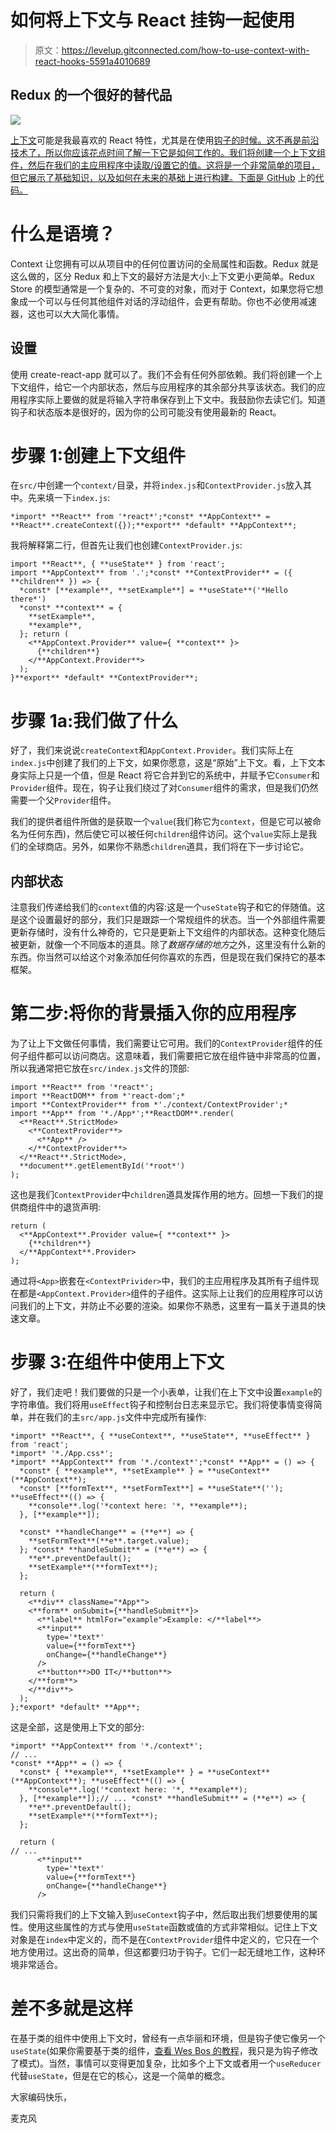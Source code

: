 # 如何将上下文与 React 挂钩一起使用

> 原文：<https://levelup.gitconnected.com/how-to-use-context-with-react-hooks-5591a4010689>

## Redux 的一个很好的替代品

![](img/cd2743dd57fc6c98d1907a279e8f95fe.png)

[上下文](https://reactjs.org/docs/context.html)可能是我最喜欢的 React 特性，尤其是在使用[钩子的时候。这不再是前沿技术了，所以你应该花点时间了解一下它是如何工作的。我们将创建一个上下文组件，然后在我们的主应用程序中读取/设置它的值。这将是一个非常简单的项目，但它展示了基础知识，以及如何在未来的基础上进行构建。下面是 GitHub](https://reactjs.org/docs/hooks-intro.html) 上的[代码。](https://github.com/MostlyFocusedMike/context-template)

# 什么是语境？

Context 让您拥有可以从项目中的任何位置访问的全局属性和函数。Redux 就是这么做的，区分 Redux 和上下文的最好方法是大小:上下文更小更简单。Redux Store 的模型通常是一个复杂的、不可变的对象，而对于 Context，如果您将它想象成一个可以与任何其他组件对话的浮动组件，会更有帮助。你也不必使用减速器，这也可以大大简化事情。

## 设置

使用 create-react-app 就可以了。我们不会有任何外部依赖。我们将创建一个上下文组件，给它一个内部状态，然后与应用程序的其余部分共享该状态。我们的应用程序实际上要做的就是将输入字符串保存到上下文中。我鼓励你去读它们。知道钩子和状态版本是很好的，因为你的公司可能没有使用最新的 React。

# 步骤 1:创建上下文组件

在`src/`中创建一个`context/`目录，并将`index.js`和`ContextProvider.js`放入其中。先来填一下`index.js`:

```
*import* **React** from '*react*';*const* **AppContext** = **React**.createContext({});**export** *default* **AppContext**;
```

我将解释第二行，但首先让我们也创建`ContextProvider.js`:

```
import **React**, { **useState** } from 'react';
import **AppContext** from '.';*const* **ContextProvider** = ({ **children** }) => {
  *const* [**example**, **setExample**] = **useState**('*Hello there*')
  *const* **context** = {
    **setExample**,
    **example**,
  }; return (
    <**AppContext.Provider** value={ **context** }> 
      {**children**}
    </**AppContext.Provider**>
  );
}**export** *default* **ContextProvider**;
```

# 步骤 1a:我们做了什么

好了，我们来说说`createContext`和`AppContext.Provider`。我们实际上在`index.js`中创建了我们的上下文，如果你愿意，这是“原始”上下文。看，上下文本身实际上只是一个值，但是 React 将它合并到它的系统中，并赋予它`Consumer`和`Provider`组件。现在，钩子让我们绕过了对`Consumer`组件的需求，但是我们仍然需要一个父`Provider`组件。

我们的提供者组件所做的是获取一个`value`(我们称它为`context`，但是它可以被命名为任何东西)，然后使它可以被任何`children`组件访问。这个`value`实际上是我们的全球商店。另外，如果你不熟悉`children`道具，我们将在下一步讨论它。

## 内部状态

注意我们传递给我们的`context`值的内容:这是一个`useState`钩子和它的伴随值。这是这个设置最好的部分，我们只是跟踪一个常规组件的状态。当一个外部组件需要更新存储时，没有什么神奇的，它只是更新上下文组件的内部状态。这种变化随后被更新，就像一个不同版本的道具。除了*数据存储的地方*之外，这里没有什么新的东西。你当然可以给这个对象添加任何你喜欢的东西，但是现在我们保持它的基本框架。

# 第二步:将你的背景插入你的应用程序

为了让上下文做任何事情，我们需要让它可用。我们的`ContextProvider`组件的任何子组件都可以访问商店。这意味着，我们需要把它放在组件链中非常高的位置，所以我通常把它放在`src/index.js`文件的顶部:

```
import **React** from '*react*';
import **ReactDOM** from *'react-dom';*
import **ContextProvider** from *'./context/ContextProvider';*
import **App** from '*./App*';**ReactDOM**.render(
  <**React**.StrictMode>
    <**ContextProvider**>
      <**App** />
    </**ContextProvider**>
  </**React**.StrictMode>,
  **document**.getElementById('*root*')
);
```

这也是我们`ContextProvider`中`children`道具发挥作用的地方。回想一下我们的提供商组件中的退货声明:

```
return (
  <**AppContext**.Provider value={ **context** }>
    {**children**}
  </**AppContext**.Provider>
);
```

通过将`<App>`嵌套在`<ContextPrivider>`中，我们的主应用程序及其所有子组件现在都是`<AppContext.Provider>`组件的子组件。这实际上让我们的应用程序可以访问我们的上下文，并防止不必要的渲染。如果你不熟悉，这里有一篇关于道具的快速文章。

# 步骤 3:在组件中使用上下文

好了，我们走吧！我们要做的只是一个小表单，让我们在上下文中设置`example`的字符串值。我们将用`useEffect`钩子和控制台日志来显示它。我们将使事情变得简单，并在我们的主`src/app.js`文件中完成所有操作:

```
*import* **React**, { **useContext**, **useState**, **useEffect** } from 'react';
*import* '*./App.css*';
*import* **AppContext** from '*./context*';*const* **App** = () => {
  *const* { **example**, **setExample** } = **useContext**(**AppContext**);
  *const* [**formText**, **setFormText**] = **useState**(''); **useEffect**(() => {
    **console**.log('*context here: '*, **example**);
  }, [**example**]);

  *const* **handleChange** = (**e**) => {
    **setFormText**(**e**.target.value);
  }; *const* **handleSubmit** = (**e**) => {
    **e**.preventDefault();
    **setExample**(**formText**);
  };

  return (
    <**div** className="*App*">
    <**form** onSubmit={**handleSubmit**}>
      <**label** htmlFor="example">Example: </**label**>
      <**input**
        type='*text*'
        value={**formText**}
        onChange={**handleChange**}
      />
      <**button**>DO IT</**button**>
    </**form**>
    </**div**>
  );
};*export* *default* **App**;
```

这是全部，这是使用上下文的部分:

```
*import* **AppContext** from '*./context*'; 
// ...
*const* **App** = () => {
  *const* { **example**, **setExample** } = **useContext**(**AppContext**); **useEffect**(() => {
    **console**.log('*context here: '*, **example**);
  }, [**example**]);// ... *const* **handleSubmit** = (**e**) => {
    **e**.preventDefault();
    **setExample**(**formText**);
  };

  return (
// ...
      <**input**
        type='*text*'
        value={**formText**}
        onChange={**handleChange**}
      />
```

我们只需将我们的上下文输入到`useContext`钩子中，然后取出我们想要使用的属性。使用这些属性的方式与使用`useState`函数或值的方式非常相似。记住上下文对象是在`index`中定义的，而不是在`ContextProvider`组件中定义的，它只在一个地方使用过。这出奇的简单，但这都要归功于钩子。它们一起无缝地工作，这种环境非常适合。

# 差不多就是这样

在基于类的组件中使用上下文时，曾经有一点华丽和环境，但是钩子使它像另一个`useState`(如果你需要基于类的组件，[查看 Wes Bos 的教程](https://www.youtube.com/watch?v=XLJN4JfniH4)，我只是为钩子修改了模式)。当然，事情可以变得更加复杂，比如多个上下文或者用一个`useReducer`代替`useState`，但是在它的核心，这是一个简单的概念。

大家编码快乐，

麦克风